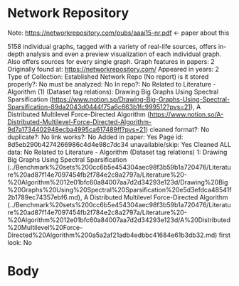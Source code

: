 # Network Repository

Note: https://networkrepository.com/pubs/aaai15-nr.pdf ← paper about this

5158 individual graphs, tagged with a variety of real-life sources, offers in-depth analysis and even a preview visualization of each individual graph. Also offers sources for every single graph.
Graph features in papers: 2
Originally found at: https://networkrepository.com/
Appeared in years: 2
Type of Collection: Established Network Repo (No report)
is it stored properly?: No
must be analyzed: No
In repo?: No
Related to Literature - Algorithm (1) (Dataset tag relations): Drawing Big Graphs Using Spectral
Sparsification (https://www.notion.so/Drawing-Big-Graphs-Using-Spectral-Sparsification-89da2043d0444f75a6c663b1fc999512?pvs=21), A Distributed Multilevel Force-Directed Algorithm (https://www.notion.so/A-Distributed-Multilevel-Force-Directed-Algorithm-9d7a1734402948ecba4995ca617489ff?pvs=21)
cleaned format?: No
duplicate?: No
link works?: No
Added in paper: Yes
Page id: 8d5eb290b4274266986c4d4e98c7dc34
unavailable/skip: Yes
Cleaned ALL data: No
Related to Literature - Algorithm (Dataset tag relations) 1: Drawing Big Graphs Using Spectral
Sparsification (../Benchmark%20sets%200cc6b5e454304aec98f3b59b1a720476/Literature%20ad87f14e7097454fb2f784e2c8a2797a/Literature%20-%20Algorithm%2012e01bfc60a84007aa7d2d34293e123d/Drawing%20Big%20Graphs%20Using%20Spectral%20Sparsification%20e5d3efdca48541f2b1789ec74357ebf6.md), A Distributed Multilevel Force-Directed Algorithm (../Benchmark%20sets%200cc6b5e454304aec98f3b59b1a720476/Literature%20ad87f14e7097454fb2f784e2c8a2797a/Literature%20-%20Algorithm%2012e01bfc60a84007aa7d2d34293e123d/A%20Distributed%20Multilevel%20Force-Directed%20Algorithm%200a5a2af21adb4edbbc41684e61b3db32.md)
first look: No

# Body